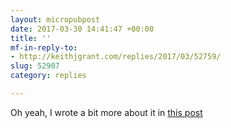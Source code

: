 ```yaml
---
layout: micropubpost
date: 2017-03-30 14:41:47 +00:00
title: ''
mf-in-reply-to:
- http://keithjgrant.com/replies/2017/03/52759/
slug: 52907
category: replies

---
```

Oh yeah, I wrote a bit more about it in [this post](http://keithjgrant.com/posts/2017/01/hello-indieweb/)
